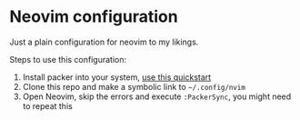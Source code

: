# Neovim configuration

Just a plain configuration for neovim to my likings.

Steps to use this configuration:

1. Install packer into your system, [use this quickstart](https://github.com/wbthomason/packer.nvim?tab=readme-ov-file#quickstart)
2. Clone this repo and make a symbolic link to `~/.config/nvim`
3. Open Neovim, skip the errors and execute `:PackerSync`, you might need to repeat this
